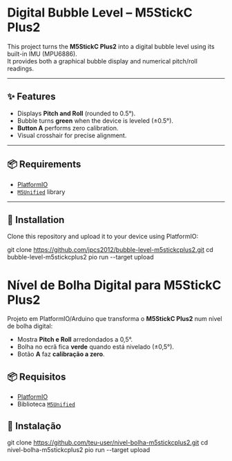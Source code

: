 # Digital Bubble Level – M5StickC Plus2

This project turns the **M5StickC Plus2** into a digital bubble level using its built-in IMU (MPU6886).  
It provides both a graphical bubble display and numerical pitch/roll readings.

---

## ✨ Features
- Displays **Pitch and Roll** (rounded to 0.5°).
- Bubble turns **green** when the device is leveled (±0.5°).
- **Button A** performs zero calibration.
- Visual crosshair for precise alignment.

---

## 📦 Requirements
- [PlatformIO](https://platformio.org/)
- [`M5Unified`](https://registry.platformio.org/libraries/m5stack/M5Unified) library

---

## 🚀 Installation
Clone this repository and upload it to your device using PlatformIO:


git clone https://github.com/jpcs2012/bubble-level-m5stickcplus2.git
cd bubble-level-m5stickcplus2
pio run --target upload

# Nível de Bolha Digital para M5StickC Plus2

Projeto em PlatformIO/Arduino que transforma o **M5StickC Plus2** num nível de bolha digital:
- Mostra **Pitch e Roll** arredondados a 0,5°.
- Bolha no ecrã fica **verde** quando está nivelado (±0,5°).
- Botão **A** faz **calibração a zero**.

## 📦 Requisitos
- [PlatformIO](https://platformio.org/)
- Biblioteca [`M5Unified`](https://registry.platformio.org/libraries/m5stack/M5Unified)

## 🚀 Instalação

git clone https://github.com/teu-user/nivel-bolha-m5stickcplus2.git
cd nivel-bolha-m5stickcplus2
pio run --target upload
